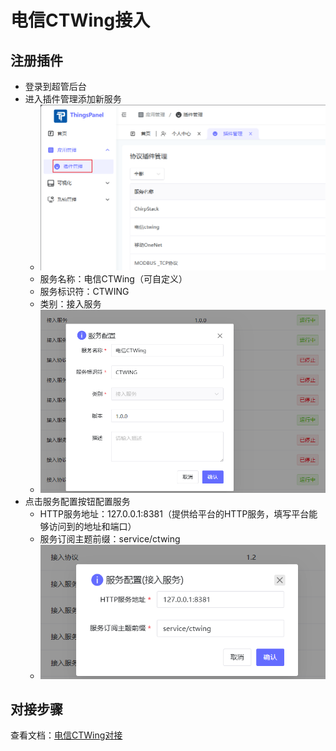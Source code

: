 # 电信CTWing接入

## 注册插件

- 登录到超管后台
- 进入插件管理添加新服务
  - ![插件管理](./image/image.png)
  - 服务名称：电信CTWing（可自定义）
  - 服务标识符：CTWING
  - 类别：接入服务
  - ![新增插件](./image/image-1.png)
- 点击服务配置按钮配置服务
  - HTTP服务地址：127.0.0.1:8381（提供给平台的HTTP服务，填写平台能够访问到的地址和端口）
  - 服务订阅主题前缀：service/ctwing
  - ![服务配置](./image/image-2.png)

## 对接步骤

 查看文档：[电信CTWing对接](http://thingspanel.io/zh-Hans/docs/device-connect/service_connect/ctwing)
